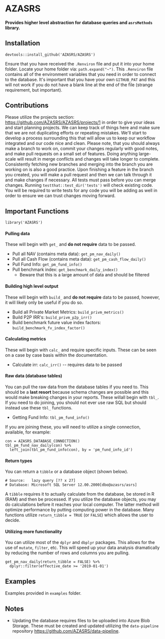 # AZASRS  

#### Provides higher level abstraction for database queries and `asrsMethods` library.  


## Installation  

`devtools::install_github('AZASRS/AZASRS')`  

Ensure that you have received the `.Renviron` file and put it into your home folder. Locate your home folder via: `path.expand("~")`. This `.Renviron` file contains all of the environment variables that you need in order to connect to the database. It's important that you have your own `GITHUB_PAT` and this will not work if you do not have a blank line at the end of the file (strange requirement, but important).


## Contributions  
Please utilize the projects section: <https://github.com/AZASRS/AZASRS/projects/1> in order to give your ideas and start planning projects. We can keep track of things here and make sure that we are not duplicating efforts or repeating mistakes. We'll start to develop a process surrounding this that will allow us to keep our workflow integrated and our code nice and clean. Please note, that you should always make a branch to work on, commit your changes regularly with good notes, and make pull requests on a small set of features. Doing anything large-scale will result in merge conflicts and changes will take longer to complete. Consistently fetching new branches and merging into the branch you are working on is also a good practice. Upon finishing a feature in the branch you created, you will make a pull request and then we can talk through it and make changes if necessary. All tests must pass before you can merge changes. Running `testthat::test_dir('tests')` will check existing code. You will be required to write tests for any code you will be adding as well in order to ensure we can trust changes moving forward.


## Important Functions

`library('AZASRS')`  

#### Pulling data  
These will begin with `get_` and **do not require** data to be passed.
  - Pull all NAV (contains meta data):  `get_pm_nav_daily()`  
  - Pull all Cash Flow (contains meta data):  `get_pm_cash_flow_daily()`  
  - Pull Fund Info: `get_pm_fund_info()`  
  - Pull benchmark index: `get_benchmark_daily_index()`  
    - Beware that this is a large amount of data and should be filtered

#### Building high level output  
These will begin with `build_` and **do not require** data to be passed, however, it will likely only be useful if you do so.  
  - Build all Private Market Metrics: `build_privm_metrics()`  
  - Build P2P IRR's: `build_privm_p2p_irr()`  
  - Build benchmark future value index factors: `build_benchmark_fv_index_factor()`  

#### Calculating metrics  
These will begin with `calc_` and require specific inputs. These can be seen on a case by case basis within the documentation.  
  - Calculate irr: `calc_irr()` -- requires data to be passed

#### Raw data (database tables)  
You can pull the raw data from the database tables if you need to. This should be a **last resort** because schema changes are possible and this would make breaking changes in your reports. These willall begin with `tbl_`. If you need to do joining, you should not ever use raw SQL but should instead use these `tbl_` functions.  
  - Getting Fund Info: `tbl_pm_fund_info()`

If you are joining these, you will need to utilize a single connection, available, for example:   

```
con = AZASRS_DATABASE_CONNECTION()
tbl_pm_fund_nav_daily(con) %>%
  left_join(tbl_pm_fund_info(con), by = 'pm_fund_info_id')
```

#### Return types  
You can return a `tibble` or a database object (shown below).

```
# Source:   lazy query [?? x 27]
# Database: Microsoft SQL Server 12.00.2000[dbo@azasrs/asrs]
```  

A `tibble` requires it to actually calculate from the database, be stored in R (RAM) and then be processed. If you utilize the database objects, you may do calculations before it reaches your local computer. The latter method will optimize performance by putting computing power in the database. Many functions utilize `return_tibble = TRUE` (or `FALSE`) which allows the user to decide.


#### Utilizing more functionality  
You can utilize most of the `dplyr` and `dbplyr` packages. This allows for the use of `mutate`, `filter`, etc. This will speed up your data analysis dramatically by reducing the number of rows and columns you are pulling.

```
get_pm_nav_daily(return_tibble = FALSE) %>%
  dplyr::filter(effective_date >= '2019-01-01')
```


## Examples

Examples provided in `examples` folder.  


## Notes  
  
  - Updating the database requires files to be uploaded into Azure Blob Storage. These must be created and updated utilizing the `data-pipeline` repository <https://github.com/AZASRS/data-pipeline>. 

